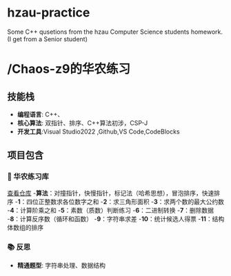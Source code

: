# hzau-practice
Some C++ qusetions from the hzau Computer Science students homework.(I get from a Senior student)
# /Chaos-z9的华农练习

## 技能栈
- **编程语言**: C++、
- **核心算法**: 双指针、排序、C++算法初涉，CSP-J
- **开发工具**:Visual Studio2022 ,Github,VS Code,CodeBlocks

## 项目包含
### 🎯 华农练习库
[查看仓库](https://github.com/Chaos-z9/hzau-practice)
-**算法**：对撞指针，快慢指针，标记法（哈希思想），冒泡排序，快速排序
-**1**：四位正整数求各位数字之和
-**2**：求三角形面积
-**3**：求两个数的最大公约数
-**4**：计算阶乘之和
-**5**：素数（质数）判断练习
-**6**：二进制转换
-**7**：删除数据
-**8**：计算反序数（循环和函数）
-**9**：字符串求差
-**10**：统计候选人得票
-**11**：结构体数组的排序
### 📚 反思
- **精通题型**: 字符串处理、数据结构
